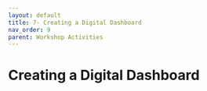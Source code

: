 ```yaml
---
layout: default
title: 7- Creating a Digital Dashboard
nav_order: 9
parent: Workshop Activities
---
```

# Creating a Digital Dashboard
